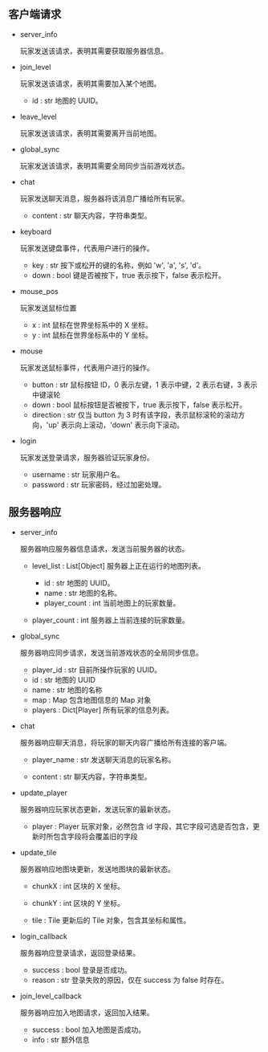 ## 客户端请求

- server_info

    玩家发送该请求，表明其需要获取服务器信息。

- join_level

    玩家发送该请求，表明其需要加入某个地图。

    - id : str
        地图的 UUID。

- leave_level

    玩家发送该请求，表明其需要离开当前地图。

- global_sync

    玩家发送该请求，表明其需要全局同步当前游戏状态。

- chat

    玩家发送聊天消息，服务器将该消息广播给所有玩家。

    - content : str
        聊天内容，字符串类型。

- keyboard

    玩家发送键盘事件，代表用户进行的操作。

    - key : str
        按下或松开的键的名称，例如 'w', 'a', 's', 'd'。
    - down : bool
        键是否被按下，true 表示按下，false 表示松开。

- mouse_pos

    玩家发送鼠标位置

    - x : int
        鼠标在世界坐标系中的 X 坐标。
    - y : int
        鼠标在世界坐标系中的 Y 坐标。

- mouse

    玩家发送鼠标事件，代表用户进行的操作。

    - button : str
        鼠标按钮 ID，0 表示左键，1 表示中键，2 表示右键，3 表示中键滚轮
    - down : bool
        鼠标按钮是否被按下，true 表示按下，false 表示松开。
    - direction : str
        仅当 button 为 3 时有该字段，表示鼠标滚轮的滚动方向，'up' 表示向上滚动，'down' 表示向下滚动。

- login

    玩家发送登录请求，服务器验证玩家身份。

    - username : str
        玩家用户名。
    - password : str
        玩家密码，经过加密处理。

## 服务器响应

- server_info

    服务器响应服务器信息请求，发送当前服务器的状态。

    - level_list : List[Object]
        服务器上正在运行的地图列表。
        - id : str
            地图的 UUID。
        - name : str
            地图的名称。
        - player_count : int
            当前地图上的玩家数量。

    - player_count : int
        服务器上当前连接的玩家数量。

- global_sync

    服务器响应同步请求，发送当前游戏状态的全局同步信息。

    - player_id : str
        目前所操作玩家的 UUID。
    - id : str
        地图的 UUID
    - name : str
        地图的名称
    - map : Map
        包含地图信息的 Map 对象
    - players : Dict[Player]
        所有玩家的信息列表。

- chat

    服务器响应聊天消息，将玩家的聊天内容广播给所有连接的客户端。

    - player_name : str
        发送聊天消息的玩家名称。

    - content : str
        聊天内容，字符串类型。

- update_player

    服务器响应玩家状态更新，发送玩家的最新状态。

    - player : Player
        玩家对象，必然包含 id 字段，其它字段可选是否包含，更新时所包含字段将会覆盖旧的字段

- update_tile

    服务器响应地图块更新，发送地图块的最新状态。

    - chunkX : int
        区块的 X 坐标。
    - chunkY : int
        区块的 Y 坐标。

    - tile : Tile
        更新后的 Tile 对象，包含其坐标和属性。

- login_callback

    服务器响应登录请求，返回登录结果。

    - success : bool
        登录是否成功。
    - reason : str
        登录失败的原因，仅在 success 为 false 时存在。

- join_level_callback

    服务器响应加入地图请求，返回加入结果。

    - success : bool
        加入地图是否成功。
    - info : str
        额外信息